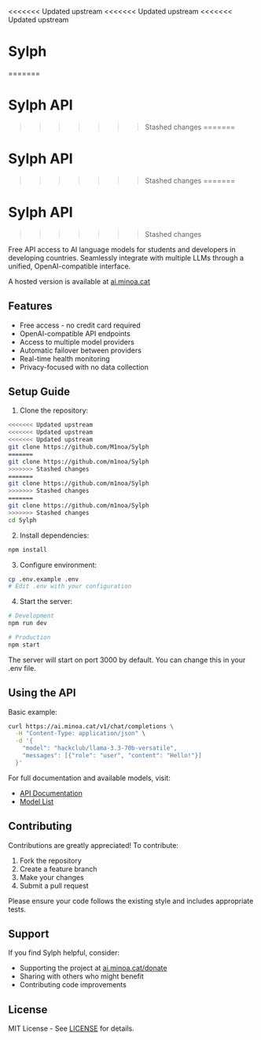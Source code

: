 <<<<<<< Updated upstream
<<<<<<< Updated upstream
<<<<<<< Updated upstream
# Sylph
=======
# Sylph API
>>>>>>> Stashed changes
=======
# Sylph API
>>>>>>> Stashed changes
=======
# Sylph API
>>>>>>> Stashed changes

Free API access to AI language models for students and developers in developing countries. Seamlessly integrate with multiple LLMs through a unified, OpenAI-compatible interface.

A hosted version is available at [ai.minoa.cat](https://ai.minoa.cat)

## Features

- Free access - no credit card required
- OpenAI-compatible API endpoints
- Access to multiple model providers
- Automatic failover between providers
- Real-time health monitoring
- Privacy-focused with no data collection

## Setup Guide

1. Clone the repository:
```bash
<<<<<<< Updated upstream
<<<<<<< Updated upstream
<<<<<<< Updated upstream
git clone https://github.com/M1noa/Sylph
=======
git clone https://github.com/m1noa/Sylph
>>>>>>> Stashed changes
=======
git clone https://github.com/m1noa/Sylph
>>>>>>> Stashed changes
=======
git clone https://github.com/m1noa/Sylph
>>>>>>> Stashed changes
cd Sylph
```

2. Install dependencies:
```bash
npm install
```

3. Configure environment:
```bash
cp .env.example .env
# Edit .env with your configuration
```

4. Start the server:
```bash
# Development
npm run dev

# Production
npm start
```

The server will start on port 3000 by default. You can change this in your .env file.

## Using the API

Basic example:

```bash
curl https://ai.minoa.cat/v1/chat/completions \
  -H "Content-Type: application/json" \
  -d '{
    "model": "hackclub/llama-3.3-70b-versatile",
    "messages": [{"role": "user", "content": "Hello!"}]
  }'
```

For full documentation and available models, visit:
- [API Documentation](https://ai.minoa.cat/docs)
- [Model List](https://ai.minoa.cat/models)

## Contributing

Contributions are greatly appreciated! To contribute:

1. Fork the repository
2. Create a feature branch
3. Make your changes
4. Submit a pull request

Please ensure your code follows the existing style and includes appropriate tests.

## Support

If you find Sylph helpful, consider:
- Supporting the project at [ai.minoa.cat/donate](https://ai.minoa.cat/donate)
- Sharing with others who might benefit
- Contributing code improvements

## License

MIT License - See [LICENSE](LICENSE) for details.
